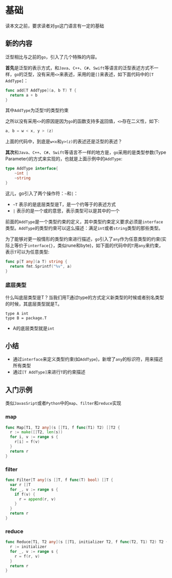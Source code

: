 # 基础

读本文之前，要求读者对`go`这门语言有一定的基础


## 新的内容

泛型相比与之前的`go`，引入了几个特殊的内容。

**首先**是泛型的表示方式，和`Java`、`C++`、`C#`、`Swift`等语言的泛型表述方式不一样，`go`的泛型，没有采用`<>`来表述，采用的是`[]`来表述，如下面代码中的`[T AddType]`：

```go
func add[T AddType](a, b T) T {
  return a + b
}
```

其中`AddType`为泛型`T`的类型约束

之所以没有采用`<>`的原因是因为`go`的函数支持多返回值，`<>`存在二义性，如下:

```go
a, b = w < x, y > (z)
```
上面的代码中，到底是`w<x`和`y>(z)`的表述还是泛型的表述？


**其次**和`Java`、`C++`、`C#`、`Swift`等语言不一样的地方是，`go`采用的是类型参数(Type Parameter)的方式来实现的，也就是上面示例中的`AddType`:

```go
type AddType interface{
	~int |
	~string
}
```

这儿，go引入了两个操作符：`~`和`|`：

- `~T` 表示的是底层类型是T，是一个约等于的表述方式
- `|` 表示的是一个或的意思，表示类型可以是其中的一个

前面的`AddType`是一个类型约束的定义，其中类型约束定义要求必须是`interface`类型。`AddType`的类型约束可以这么描述：满足`int`或者`string`类型的那些类型。

为了能够对更一般情形的类型约束进行描述，`go`引入了`any`作为任意类型的约束(实际上等价于`interface{}`，类似rune和byte)，如下面的代码中的`T`用`any`来约束，表示`T`可以为任意类型:

```go
func p[T any](a T) string {
  return fmt.Sprintf("%v", a)
}
```

### 底层类型

什么叫底层类型是T？当我们用T通过type的方式定义新类型的时候或者别名类型的时候，其底层类型就是T。

```
type A int
type B = package.T
```
- A的底层类型就是`int`


## 小结

- 通过`interface`来定义类型约束(如`AddType`)，新增了`any`的标识符，用来描述所有类型
- 通过`[T AddType]`来进行`T`的约束描述


## 入门示例

类似`JavasSript`或者`Python`中的`map`、`filter`和`reduce`实现

### map

```go
func Map[T1, T2 any](s []T1, f func(T1) T2) []T2 {
  r := make([]T2, len(s))
  for i, v := range s {
    r[i] = f(v)
  }
  return r
}
```

### filter

```go
func Filter[T any](s []T, f func(T) bool) []T {
  var r []T
  for _, v := range s {
    if f(v) {
      r = append(r, v)
    }
  }
  return r
}
```


### reduce

```go
func Reduce[T1, T2 any](s []T1, initializer T2, f func(T2, T1) T2) T2 {
  r := initializer
  for _, v := range s {
    r = f(r, v)
  }
  return r
}
```

